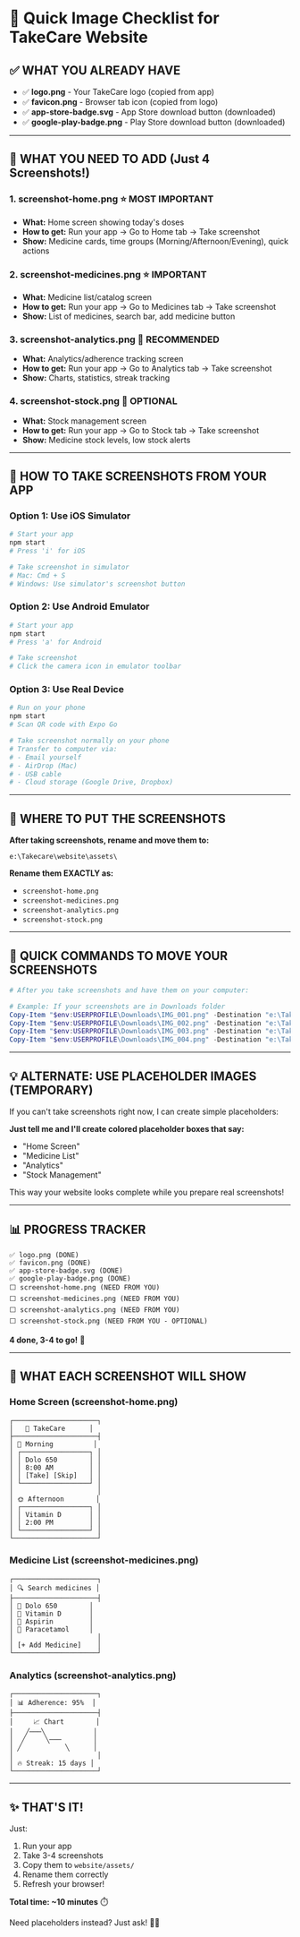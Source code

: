 # 🎨 Quick Image Checklist for TakeCare Website

## ✅ WHAT YOU ALREADY HAVE

- ✅ **logo.png** - Your TakeCare logo (copied from app)
- ✅ **favicon.png** - Browser tab icon (copied from logo)
- ✅ **app-store-badge.svg** - App Store download button (downloaded)
- ✅ **google-play-badge.png** - Play Store download button (downloaded)

---

## 📸 WHAT YOU NEED TO ADD (Just 4 Screenshots!)

### **1. screenshot-home.png** ⭐ **MOST IMPORTANT**
- **What:** Home screen showing today's doses
- **How to get:** Run your app → Go to Home tab → Take screenshot
- **Show:** Medicine cards, time groups (Morning/Afternoon/Evening), quick actions

### **2. screenshot-medicines.png** ⭐ **IMPORTANT**
- **What:** Medicine list/catalog screen
- **How to get:** Run your app → Go to Medicines tab → Take screenshot
- **Show:** List of medicines, search bar, add medicine button

### **3. screenshot-analytics.png** 🎯 **RECOMMENDED**
- **What:** Analytics/adherence tracking screen
- **How to get:** Run your app → Go to Analytics tab → Take screenshot
- **Show:** Charts, statistics, streak tracking

### **4. screenshot-stock.png** 💚 **OPTIONAL**
- **What:** Stock management screen
- **How to get:** Run your app → Go to Stock tab → Take screenshot
- **Show:** Medicine stock levels, low stock alerts

---

## 🚀 HOW TO TAKE SCREENSHOTS FROM YOUR APP

### **Option 1: Use iOS Simulator**
```bash
# Start your app
npm start
# Press 'i' for iOS

# Take screenshot in simulator
# Mac: Cmd + S
# Windows: Use simulator's screenshot button
```

### **Option 2: Use Android Emulator**
```bash
# Start your app
npm start
# Press 'a' for Android

# Take screenshot
# Click the camera icon in emulator toolbar
```

### **Option 3: Use Real Device**
```bash
# Run on your phone
npm start
# Scan QR code with Expo Go

# Take screenshot normally on your phone
# Transfer to computer via:
# - Email yourself
# - AirDrop (Mac)
# - USB cable
# - Cloud storage (Google Drive, Dropbox)
```

---

## 📂 WHERE TO PUT THE SCREENSHOTS

**After taking screenshots, rename and move them to:**

```
e:\Takecare\website\assets\
```

**Rename them EXACTLY as:**
- `screenshot-home.png`
- `screenshot-medicines.png`
- `screenshot-analytics.png`
- `screenshot-stock.png`

---

## 🎯 QUICK COMMANDS TO MOVE YOUR SCREENSHOTS

```powershell
# After you take screenshots and have them on your computer:

# Example: If your screenshots are in Downloads folder
Copy-Item "$env:USERPROFILE\Downloads\IMG_001.png" -Destination "e:\Takecare\website\assets\screenshot-home.png"
Copy-Item "$env:USERPROFILE\Downloads\IMG_002.png" -Destination "e:\Takecare\website\assets\screenshot-medicines.png"
Copy-Item "$env:USERPROFILE\Downloads\IMG_003.png" -Destination "e:\Takecare\website\assets\screenshot-analytics.png"
Copy-Item "$env:USERPROFILE\Downloads\IMG_004.png" -Destination "e:\Takecare\website\assets\screenshot-stock.png"
```

---

## 💡 ALTERNATE: USE PLACEHOLDER IMAGES (TEMPORARY)

If you can't take screenshots right now, I can create simple placeholders:

**Just tell me and I'll create colored placeholder boxes that say:**
- "Home Screen"
- "Medicine List"
- "Analytics"
- "Stock Management"

This way your website looks complete while you prepare real screenshots!

---

## 📊 PROGRESS TRACKER

```
✅ logo.png (DONE)
✅ favicon.png (DONE)
✅ app-store-badge.svg (DONE)
✅ google-play-badge.png (DONE)
⬜ screenshot-home.png (NEED FROM YOU)
⬜ screenshot-medicines.png (NEED FROM YOU)
⬜ screenshot-analytics.png (NEED FROM YOU)
⬜ screenshot-stock.png (NEED FROM YOU - OPTIONAL)
```

**4 done, 3-4 to go!** 🎉

---

## 🎨 WHAT EACH SCREENSHOT WILL SHOW

### Home Screen (screenshot-home.png)
```
┌─────────────────────┐
│   📱 TakeCare      │
├─────────────────────┤
│ 🌅 Morning          │
│ ┌─────────────────┐ │
│ │ Dolo 650        │ │
│ │ 8:00 AM         │ │
│ │ [Take] [Skip]   │ │
│ └─────────────────┘ │
│                     │
│ 🌞 Afternoon        │
│ ┌─────────────────┐ │
│ │ Vitamin D       │ │
│ │ 2:00 PM         │ │
│ └─────────────────┘ │
└─────────────────────┘
```

### Medicine List (screenshot-medicines.png)
```
┌─────────────────────┐
│ 🔍 Search medicines │
├─────────────────────┤
│ 💊 Dolo 650        │
│ 💊 Vitamin D       │
│ 💊 Aspirin         │
│ 💊 Paracetamol     │
│                     │
│ [+ Add Medicine]    │
└─────────────────────┘
```

### Analytics (screenshot-analytics.png)
```
┌─────────────────────┐
│ 📊 Adherence: 95%  │
├─────────────────────┤
│     📈 Chart        │
│   ╱───╲            │
│  ╱     ╲───        │
│ ╱           ╲      │
│                     │
│ 🔥 Streak: 15 days │
└─────────────────────┘
```

---

## ✨ THAT'S IT!

Just:
1. Run your app
2. Take 3-4 screenshots
3. Copy them to `website/assets/`
4. Rename them correctly
5. Refresh your browser!

**Total time: ~10 minutes** ⏱️

Need placeholders instead? Just ask! 🙋‍♂️
